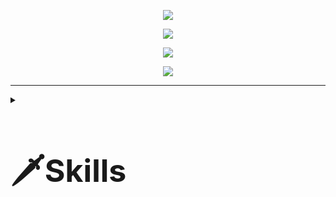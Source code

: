 <!-- LAST UPDATE : 2023/01/06 -->

<!-- 헤더 -->
<p align="center" display="inline-block">
    <img src="https://capsule-render.vercel.app/api?type=soft&color=183981&height=300&section=header&text=Welcome%20to%20my%20world!%20&fontSize=70&fontColor=ffffff&animation=fadeIn" />
</p>

<!-- 백준 통계 아이콘 -->
<p align="center" display="inline-block">
        <img src="https://github-readme-solvedac.hyp3rflow.vercel.app/api/?handle=whehdgn" />
</p>

<p align="center" display="inline-block">
        <img src="https://github-profile-trophy.vercel.app/?username=donghwoocho&row=1" />
</p>
<!-- 깃허브 통계 아이콘 -->
<p align="center" display="inline-block">
        <img src="https://github-readme-stats.vercel.app/api?username=Donghwoocho&show_icons=true&count_private=true&theme=transparent" />
<!--     <img src="https://github-readme-stats.vercel.app/api?username=Donghwoocho&show_icons=true&count_private=true&theme=transparent#gh-dark-mode-only" /> -->
<!--     <img src="https://github-readme-stats.vercel.app/api?username=Donghwoocho&show_icons=true&count_private=true&title_color=183981&#gh-light-mode-only" /> -->
</p>

<!-- 깃허브 레퍼지토리 아이콘 -->
<!-- <p align="center" display="inline-block">
    <img src="https://github-readme-stats.vercel.app/api/pin/?username=Donghwoocho&repo=Donghwoocho" />
</p> -->
<!-- 언어 사용 비율 -->
<!-- <p align="center" display="inline-block">
    <img src="https://github-readme-stats.vercel.app/api/top-langs/?username=Donghwoocho&layout=compact" />
</p> -->

---

<div> 
  <details>
    <summary><h3 style=font-size:50px>🗡️Skills</h3></summary>
    <div>
      <img src="https://img.shields.io/badge/html5-E34F26?style=for-the-badge&logo=html5&logoColor=white"> 
      <img src="https://img.shields.io/badge/css-1572B6?style=for-the-badge&logo=css3&logoColor=white"> 
      <img src="https://img.shields.io/badge/javascript-F7DF1E?style=for-the-badge&logo=javascript&logoColor=black"> 
      <img src="https://img.shields.io/badge/java-007396?style=for-the-badge&logo=java&logoColor=white"> 
      <br>
    </div>
    <div>
      <img src="https://img.shields.io/badge/oracle-F80000?style=for-the-badge&logo=oracle&logoColor=white"> 
      <img src="https://img.shields.io/badge/mysql-4479A1?style=for-the-badge&logo=mysql&logoColor=white"> 
      <img src="https://img.shields.io/badge/mongoDB-47A248?style=for-the-badge&logo=MongoDB&logoColor=white">
      <br>
    </div>
    <div>
      <img src="https://img.shields.io/badge/react-61DAFB?style=for-the-badge&logo=react&logoColor=black"> 
      <img src="https://img.shields.io/badge/redux-02569B?style=for-the-badge&logo=redux&logoColor=white">
      <img src="https://img.shields.io/badge/bootstrap-7952B3?style=for-the-badge&logo=bootstrap&logoColor=white">
      <br>
    </div>
    <div>
      <img src="https://img.shields.io/badge/spring-6DB33F?style=for-the-badge&logo=spring&logoColor=white"> 
      <img src="https://img.shields.io/badge/node.js-339933?style=for-the-badge&logo=Node.js&logoColor=white">
      <img src="https://img.shields.io/badge/express-000000?style=for-the-badge&logo=express&logoColor=white">
      <br>
    </div>
    <div>
      <img src="https://img.shields.io/badge/mybatis-F8DC75?style=for-the-badge&logo=mybatis&logoColor=black">
      <img src="https://img.shields.io/badge/jpa-ff6e6f?style=for-the-badge&logo=jpa&logoColor=black">
      <img src="https://img.shields.io/badge/docker-2496ED?style=for-the-badge&logo=docker&logoColor=white"> 
      <img src="https://img.shields.io/badge/aws-232F3E?style=for-the-badge&logo=amazonaws&logoColor=white"> 
      <br>
    </div>
    <div>
      <img src="https://img.shields.io/badge/notion-eeeecc?style=for-the-badge&logo=notion&logoColor=black">
      <img src="https://img.shields.io/badge/slack-cccccc?style=for-the-badge&logo=slack&logoColor=black">
      <img src="https://img.shields.io/badge/github-181717?style=for-the-badge&logo=github&logoColor=white">
      <img src="https://img.shields.io/badge/git-F05032?style=for-the-badge&logo=git&logoColor=white">
<!--       <img src="https://img.shields.io/badge/postman-ff8800?style=for-the-badge&logo=postman&logoColor=white"> -->
      <br>
    </div>
  </details>
</div>

<!-- <img alt="이미지명" src ="https://img.shields.io/badge/블로그-ff0000.svg?&style=for-the-badge&logo=로고명&logoColor=로고컬러"/> -->

<!--
**DonghwooCho/DonghwooCho** is a ✨ _special_ ✨ repository because its `README.md` (this file) appears on your GitHub profile.

Here are some ideas to get you started:

- 🔭 I’m currently working on ...
- 🌱 I’m currently learning ...
- 👯 I’m looking to collaborate on ...
- 🤔 I’m looking for help with ...
- 💬 Ask me about ...
- 📫 How to reach me: ...
- 😄 Pronouns: ...
- ⚡ Fun fact: ...
-->
